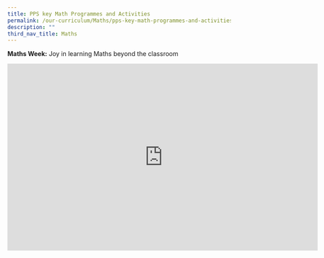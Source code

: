 ```yaml
---
title: PPS key Math Programmes and Activities
permalink: /our-curriculum/Maths/pps-key-math-programmes-and-activities/
description: ""
third_nav_title: Maths
---
```

**Maths Week:**&nbsp;Joy in learning Maths beyond the classroom


<center><iframe allowfullscreen="true" height="422" width="700" frameborder="0" src="https://docs.google.com/presentation/d/e/2PACX-1vSiR0qc-H-HZ-0Cp4mTwTBFwOQ0u4krXRicn9znLjczXJ-DKOFy5gr_bQmGt0B7EIMQTCMCpKq_lRVi/embed?start=false&amp;loop=false&amp;delayms=3000"></iframe></center>